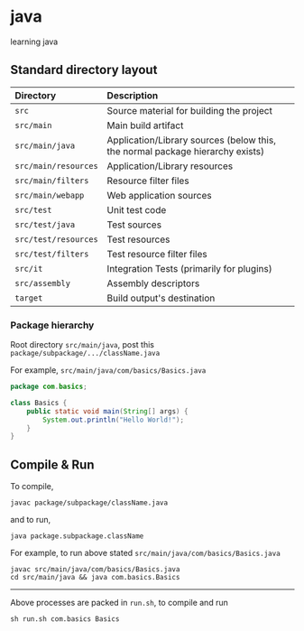 # java
learning java

## Standard directory layout

| Directory | Description |
| :--- | :--- |
| `src` | Source material for building the project |
| `src/main` | Main build artifact |
| `src/main/java` | Application/Library sources (below this, the normal package hierarchy exists) |
| `src/main/resources` | Application/Library resources |
| `src/main/filters` | Resource filter files |
| `src/main/webapp` | Web application sources |
| `src/test` | Unit test code |
| `src/test/java` | Test sources |
| `src/test/resources` | Test resources |
| `src/test/filters` | Test resource filter files |
| `src/it` | Integration Tests (primarily for plugins) |
| `src/assembly` | Assembly descriptors |
| `target` | Build output's destination |

### Package hierarchy

Root directory `src/main/java`, post this `package/subpackage/.../className.java`

For example, `src/main/java/com/basics/Basics.java`

```java
package com.basics;

class Basics {
    public static void main(String[] args) {
        System.out.println("Hello World!");
    }
}
```

## Compile & Run

To compile,

```shell
javac package/subpackage/className.java
```

and to run,

```shell
java package.subpackage.className
```

For example, to run above stated `src/main/java/com/basics/Basics.java`

```shell
javac src/main/java/com/basics/Basics.java
cd src/main/java && java com.basics.Basics
```

---

Above processes are packed in `run.sh`, to compile and run

```shell
sh run.sh com.basics Basics
```
